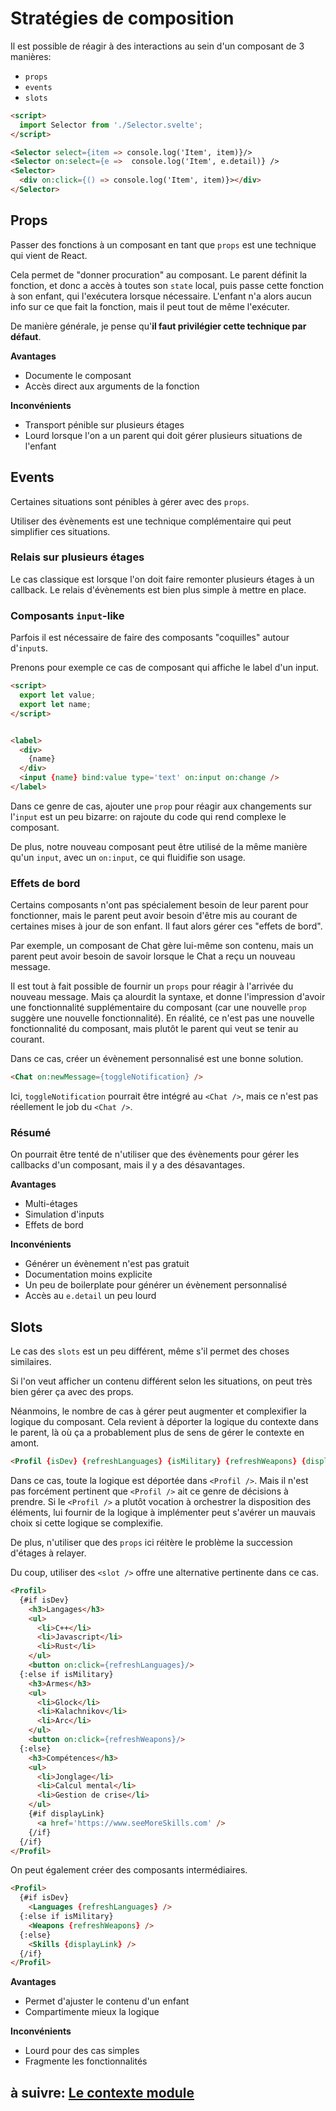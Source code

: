 # Stratégies de composition

Il est possible de réagir à des interactions au sein d'un composant de 3 manières:
- `props`
- `events`
- `slots`

```html
<script>
  import Selector from './Selector.svelte';
</script>

<Selector select={item => console.log('Item', item)}/>
<Selector on:select={e =>  console.log('Item', e.detail)} />
<Selector>
  <div on:click={() => console.log('Item', item)}></div>
</Selector>
```

## Props

Passer des fonctions à un composant en tant que `props` est une technique qui vient de React.

Cela permet de "donner procuration" au composant. Le parent définit la fonction, et donc a accès à toutes son `state` local, puis passe cette fonction à son enfant, qui l'exécutera lorsque nécessaire. L'enfant n'a alors aucun info sur ce que fait la fonction, mais il peut tout de même l'exécuter.

De manière générale, je pense qu'**il faut privilégier cette technique par défaut**.

**Avantages**
- Documente le composant
- Accès direct aux arguments de la fonction

**Inconvénients**
- Transport pénible sur plusieurs étages
- Lourd lorsque l'on a un parent qui doit gérer plusieurs situations de l'enfant

## Events

Certaines situations sont pénibles à gérer avec des `props`.

Utiliser des évènements est une technique complémentaire qui peut simplifier ces situations.

### Relais sur plusieurs étages

Le cas classique est lorsque l'on doit faire remonter plusieurs étages à un callback. Le relais d'évènements est bien plus simple à mettre en place.

### Composants `input`-like

Parfois il est nécessaire de faire des composants "coquilles" autour d'`input`s.

Prenons pour exemple ce cas de composant qui affiche le label d'un input.

```html
<script>
  export let value;
  export let name;
</script>


<label>
  <div>
    {name}
  </div>
  <input {name} bind:value type='text' on:input on:change />
</label>
```

Dans ce genre de cas, ajouter une `prop` pour réagir aux changements sur l'`input` est un peu bizarre: on rajoute du code qui rend complexe le composant.

De plus, notre nouveau composant peut être utilisé de la même manière qu'un `input`, avec un `on:input`, ce qui fluidifie son usage.

### Effets de bord

Certains composants n'ont pas spécialement besoin de leur parent pour fonctionner, mais le parent peut avoir besoin d'être mis au courant de certaines mises à jour de son enfant. Il faut alors gérer ces "effets de bord".

Par exemple, un composant de Chat gère lui-même son contenu, mais un parent peut avoir besoin de savoir lorsque le Chat a reçu un nouveau message.

Il est tout à fait possible de fournir un `props` pour réagir à l'arrivée du nouveau message. Mais ça alourdit la syntaxe, et donne l'impression d'avoir une fonctionnalité supplémentaire du composant (car une nouvelle `prop` suggère une nouvelle fonctionnalité). En réalité, ce n'est pas une nouvelle fonctionnalité du composant, mais plutôt le parent qui veut se tenir au courant.

Dans ce cas, créer un évènement personnalisé est une bonne solution.

```html
<Chat on:newMessage={toggleNotification} />
```

Ici, `toggleNotification` pourrait être intégré au `<Chat />`, mais ce n'est pas réellement le job du `<Chat />`.

### Résumé

On pourrait être tenté de n'utiliser que des évènements pour gérer les callbacks d'un composant, mais il y a des désavantages.

**Avantages**
- Multi-étages
- Simulation d'inputs
- Effets de bord

**Inconvénients**
- Générer un évènement n'est pas gratuit
- Documentation moins explicite
- Un peu de boilerplate pour générer un évènement personnalisé
- Accès au `e.detail` un peu lourd

## Slots

Le cas des `slots` est un peu différent, même s'il permet des choses similaires.

Si l'on veut afficher un contenu différent selon les situations, on peut très bien gérer ça avec des props.

Néanmoins, le nombre de cas à gérer peut augmenter et complexifier la logique du composant. Cela revient à déporter la logique du contexte dans le parent, là où ça a probablement plus de sens de gérer le contexte en amont.

```html
<Profil {isDev} {refreshLanguages} {isMilitary} {refreshWeapons} {displayLink} />
```

Dans ce cas, toute la logique est déportée dans `<Profil />`. Mais il n'est pas forcément pertinent que `<Profil />` ait ce genre de décisions à prendre. Si le `<Profil />` a plutôt vocation à orchestrer la disposition des éléments, lui fournir de la logique à implémenter peut s'avérer un mauvais choix si cette logique se complexifie.

De plus, n'utiliser que des `props` ici réitère le problème la succession d'étages à relayer.

Du coup, utiliser des `<slot />` offre une alternative pertinente dans ce cas.

```html
<Profil>
  {#if isDev}
    <h3>Langages</h3>
    <ul>
      <li>C++</li>
      <li>Javascript</li>
      <li>Rust</li>
    </ul>
    <button on:click={refreshLanguages}/>
  {:else if isMilitary}
    <h3>Armes</h3>
    <ul>
      <li>Glock</li>
      <li>Kalachnikov</li>
      <li>Arc</li>
    </ul>
    <button on:click={refreshWeapons}/>
  {:else}
    <h3>Compétences</h3>
    <ul>
      <li>Jonglage</li>
      <li>Calcul mental</li>
      <li>Gestion de crise</li>
    </ul>
    {#if displayLink}
      <a href='https://www.seeMoreSkills.com' />
    {/if}
  {/if}
</Profil>
```

On peut également créer des composants intermédiaires.

```html
<Profil>
  {#if isDev}
    <Languages {refreshLanguages} />
  {:else if isMilitary}
    <Weapons {refreshWeapons} />
  {:else}
    <Skills {displayLink} />
  {/if}
</Profil>
```

**Avantages**
- Permet d'ajuster le contenu d'un enfant
- Compartimente mieux la logique

**Inconvénients**
- Lourd pour des cas simples
- Fragmente les fonctionnalités

## à suivre: [Le contexte module](./3-5_context_module.md)
